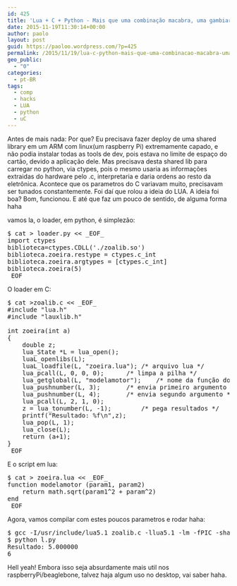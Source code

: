 ```yaml
---
id: 425
title: 'Lua + C + Python - Mais que uma combinação macabra, uma gambiarra sinistra'
date: 2015-11-19T11:30:14+00:00
author: paolo
layout: post
guid: https://paoloo.wordpress.com/?p=425
permalink: /2015/11/19/lua-c-python-mais-que-uma-combinacao-macabra-uma-gambiarra-sinistra/
geo_public:
  - "0"
categories:
  - pt-BR
tags:
  - comp
  - hacks
  - LUA
  - python
  - uC
---
```

Antes de mais nada: Por que?
Eu precisava fazer deploy de uma shared library em um ARM com linux(um raspberry Pi) extremamente capado, e não podia instalar todas as tools de dev, pois estava no limite de espaço do cartão, devido a aplicação dele. Mas precisava desta shared lib para carregar no python, via ctypes, pois o mesmo usaria as informações extraidas do hardware pelo .c, interpretaria e daria ordens ao resto da eletrônica. Acontece que os parametros do C variavam muito, precisavam ser tunados constantemente. Foi daí que rolou a ideia do LUA.
A ideia foi boa? Bom, funcionou. E até que faz um pouco de sentido, de alguma forma haha

vamos la, o loader, em python, é simplezão:

<pre class="brush: plain; title: ; notranslate" title="">$ cat &gt; loader.py &lt;&lt; _EOF_
import ctypes
biblioteca=ctypes.CDLL('./zoalib.so')
biblioteca.zoeira.restype = ctypes.c_int
biblioteca.zoeira.argtypes = [ctypes.c_int]
biblioteca.zoeira(5)
_EOF_
</pre>

O loader em C:

<pre class="brush: plain; title: ; notranslate" title="">$ cat &gt;zoalib.c &lt;&lt; _EOF_
#include "lua.h"
#include "lauxlib.h"

int zoeira(int a)
{
    double z;
    lua_State *L = lua_open();
    luaL_openlibs(L);
    luaL_loadfile(L, "zoeira.lua");	/* arquivo lua */
    lua_pcall(L, 0, 0, 0);		/* limpa a pilha */
    lua_getglobal(L, "modelamotor");	/* nome da função do lua */
    lua_pushnumber(L, 3);		/* envia primeiro argumento */
    lua_pushnumber(L, 4);		/* envia segundo argumento */
    lua_pcall(L, 2, 1, 0);
    z = lua_tonumber(L, -1);		/* pega resultados */
    printf("Resultado: %f\n",z);
    lua_pop(L, 1);
    lua_close(L);
    return (a+1);
}
_EOF_
</pre>

E o script em lua:

<pre class="brush: plain; title: ; notranslate" title="">$ cat &gt; zoeira.lua &lt;&lt; _EOF_
function modelamotor (param1, param2)
    return math.sqrt(param1^2 + param^2)
end
_EOF_
</pre>

Agora, vamos compilar com estes poucos parametros e rodar haha:

<pre class="brush: plain; title: ; notranslate" title="">$ gcc -I/usr/include/lua5.1 zoalib.c -llua5.1 -lm -fPIC -shared -Wl,-soname,zoalib -o zoalib.so
$ python l.py
Resultado: 5.000000
6
</pre>

Hell yeah!
Embora isso seja absurdamente mais util nos raspberryPi/beaglebone, talvez haja algum uso no desktop, vai saber haha.
